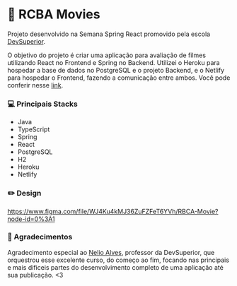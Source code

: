 # :movie_camera: RCBA Movies
Projeto desenvolvido na Semana Spring React promovido pela escola [DevSuperior](https://www.linkedin.com/school/devsuperior/).

O objetivo do projeto é criar uma aplicação para avaliação de filmes utilizando React no Frontend e Spring no Backend. Utilizei o Heroku para hospedar a base de dados no PostgreSQL e o projeto Backend, e o Netlify para hospedar o Frontend, fazendo a comunicação entre ambos. Você pode conferir nesse [link](https://rcbamovies.netlify.app/).

### :computer: Principais Stacks
- Java
- TypeScript
- Spring
- React
- PostgreSQL
- H2
- Heroku
- Netlify

### :pencil2: Design
https://www.figma.com/file/WJ4Ku4kMJ36ZuFZFeT6YVh/RBCA-Movie?node-id=0%3A1

### :orange_heart: Agradecimentos
Agradecimento especial ao [Nelio Alves](https://www.linkedin.com/in/nelio-alves/), professor da DevSuperior, que orquestrou esse excelente curso, do começo ao fim, focando nas principais e mais dificeis partes do desenvolvimento completo de uma aplicação até sua publicação. <3 
